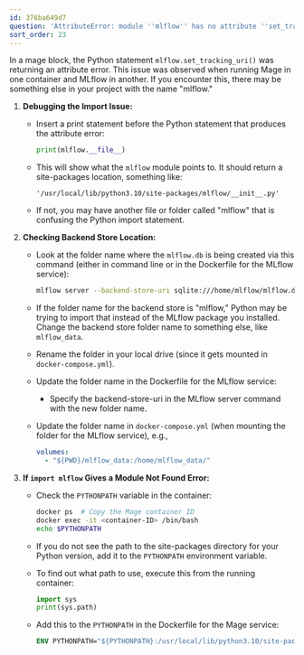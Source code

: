 ```yaml
---
id: 376ba649d7
question: 'AttributeError: module ''mlflow'' has no attribute ''set_tracking_url'''
sort_order: 23
---
```


In a mage block, the Python statement `mlflow.set_tracking_uri()` was returning an attribute error. This issue was observed when running Mage in one container and MLflow in another. If you encounter this, there may be something else in your project with the name "mlflow."

1. **Debugging the Import Issue:**
   - Insert a print statement before the Python statement that produces the attribute error:
     
     ```python
     print(mlflow.__file__)
     ```
     
   - This will show what the `mlflow` module points to. It should return a site-packages location, something like:
     
     ```
     '/usr/local/lib/python3.10/site-packages/mlflow/__init__.py'
     ```
     
   - If not, you may have another file or folder called "mlflow" that is confusing the Python import statement.

2. **Checking Backend Store Location:**
   - Look at the folder name where the `mlflow.db` is being created via this command (either in command line or in the Dockerfile for the MLflow service):
     
     ```bash
     mlflow server --backend-store-uri sqlite:///home/mlflow/mlflow.db --host 0.0.0.0 --port 5000
     ```
     
   - If the folder name for the backend store is "mlflow," Python may be trying to import that instead of the MLflow package you installed. Change the backend store folder name to something else, like `mlflow_data`.

   - Rename the folder in your local drive (since it gets mounted in `docker-compose.yml`).
   - Update the folder name in the Dockerfile for the MLflow service:
     - Specify the backend-store-uri in the MLflow server command with the new folder name.
   - Update the folder name in `docker-compose.yml` (when mounting the folder for the MLflow service), e.g.,
     
     ```yaml
     volumes:
       - "${PWD}/mlflow_data:/home/mlflow_data/"
     ```

3. **If `import mlflow` Gives a Module Not Found Error:**
   - Check the `PYTHONPATH` variable in the container:
     
     ```bash
     docker ps  # Copy the Mage container ID
     docker exec -it <container-ID> /bin/bash
     echo $PYTHONPATH
     ```
     
   - If you do not see the path to the site-packages directory for your Python version, add it to the `PYTHONPATH` environment variable.
   
   - To find out what path to use, execute this from the running container:
     
     ```python
     import sys
     print(sys.path)
     ```
     
   - Add this to the `PYTHONPATH` in the Dockerfile for the Mage service:
     
     ```dockerfile
     ENV PYTHONPATH="${PYTHONPATH}:/usr/local/lib/python3.10/site-packages"
     ```